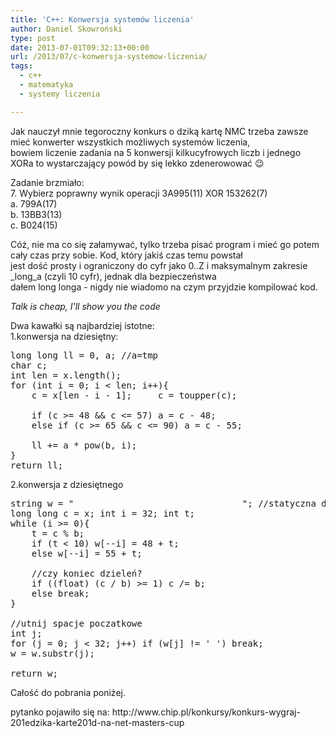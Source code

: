 ```yaml
---
title: 'C++: Konwersja systemów liczenia'
author: Daniel Skowroński
type: post
date: 2013-07-01T09:32:13+00:00
url: /2013/07/c-konwersja-systemow-liczenia/
tags:
  - c++
  - matematyka
  - systemy liczenia

---
```

Jak nauczył mnie tegoroczny konkurs o dziką kartę NMC trzeba zawsze mieć konwerter wszystkich możliwych systemów liczenia,  
bowiem liczenie zadania na 5 konwersji kilkucyfrowych liczb i jednego XORa to wystarczający powód by się lekko zdenerowować 😉  
<!--break-->

Zadanie brzmiało:  
7. Wybierz poprawny wynik operacji 3A995(11) XOR 153262(7)  
a. 799A(17)  
b. 13BB3(13)  
c. B024(15)

Cóż, nie ma co się załamywać, tylko trzeba pisać program i mieć go potem cały czas przy sobie. Kod, który jakiś czas temu powstał  
jest dość prosty i ograniczony do cyfr jako 0..Z i maksymalnym zakresie _long_a (czyli 10 cyfr), jednak dla bezpieczeństwa  
dałem long longa - nigdy nie wiadomo na czym przyjdzie kompilować kod.

_Talk is cheap, I'll show you the code_

Dwa kawałki są najbardziej istotne:  
1.konwersja na dziesiętny: 

<pre class="EnlighterJSRAW cpp">long long ll = 0, a; //a=tmp
char c;
int len = x.length();
for (int i = 0; i &lt; len; i++){
    c = x[len - i - 1];     c = toupper(c);

    if (c >= 48 && c &lt;= 57) a = c - 48;
    else if (c >= 65 && c &lt;= 90) a = c - 55;
    
    ll += a * pow(b, i);
}
return ll;
</pre>

2.konwersja z dziesiętnego

<pre class="EnlighterJSRAW cpp">string w = "                                "; //statyczna dlugosc na 32 - max cyfr w tej specyfikacji
long long c = x; int i = 32; int t;
while (i >= 0){
    t = c % b;
    if (t &lt; 10) w[--i] = 48 + t;
    else w[--i] = 55 + t;

    //czy koniec dzieleń?
    if ((float) (c / b) >= 1) c /= b;
    else break;
}

//utnij spacje poczatkowe
int j;
for (j = 0; j &lt; 32; j++) if (w[j] != ' ') break;
w = w.substr(j);

return w;
</pre>

Całość do pobrania poniżej.



<div id="zrodlo">
  pytanko pojawiło się na: http://www.chip.pl/konkursy/konkurs-wygraj-201edzika-karte201d-na-net-masters-cup
</div>